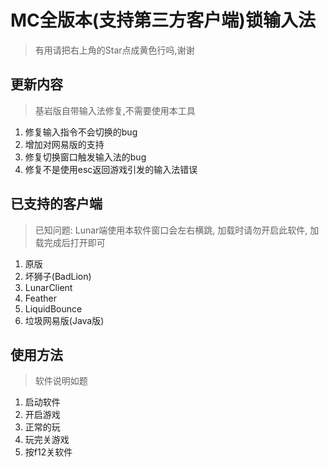 # MC全版本(支持第三方客户端)锁输入法

> 有用请把右上角的Star点成黄色行吗,谢谢

## 更新内容

> 基岩版自带输入法修复,不需要使用本工具

1. 修复输入指令不会切换的bug
2. 增加对网易版的支持
3. 修复切换窗口触发输入法的bug
4. 修复不是使用esc返回游戏引发的输入法错误

## 已支持的客户端

> 已知问题: Lunar端使用本软件窗口会左右横跳, 加载时请勿开启此软件, 加载完成后打开即可

1. 原版
2. 坏狮子(BadLion)
3. LunarClient
4. Feather
5. LiquidBounce
6. 垃圾网易版(Java版)

## 使用方法

> 软件说明如题

1. 启动软件
2. 开启游戏
3. 正常的玩
4. 玩完关游戏
5. 按f12关软件
